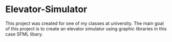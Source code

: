# Elevator-Simulator
This project was created for one of my classes at university. The main goal of this project is to create an elevator simulator using graphic libraries in this case SFML libary.
